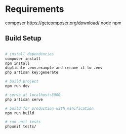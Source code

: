 # Requirements
composer https://getcomposer.org/download/
node
npm

## Build Setup

``` bash

# install dependencies
composer install
npm install
duplicate .env.example and rename it to .env
php artisan key:generate

# build project
npm run dev

# serve at localhost:8000
php artisan serve

# build for production with minification
npm run build

# run unit tests
phpunit tests/
```

